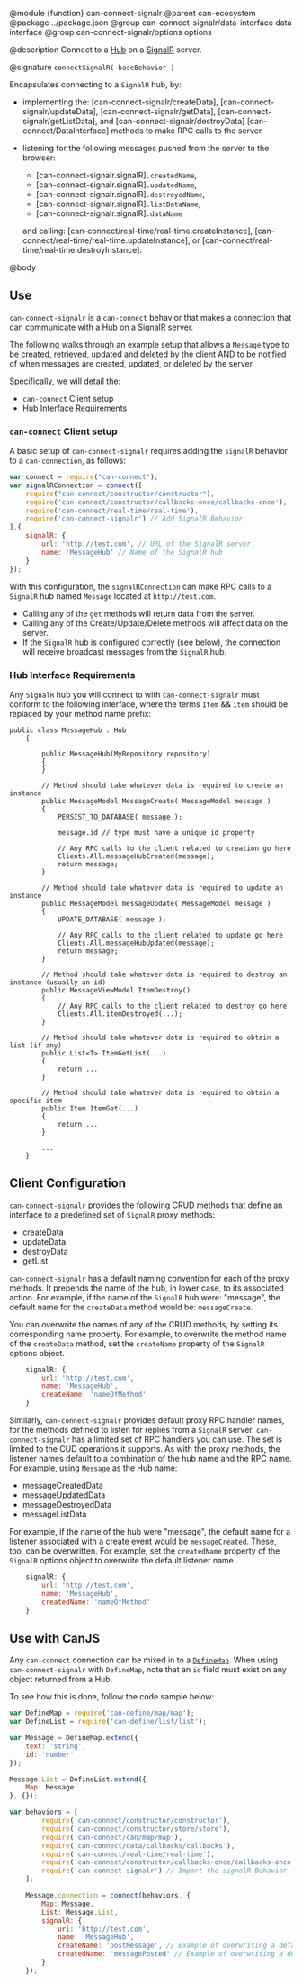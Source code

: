 @module {function} can-connect-signalr
@parent can-ecosystem
@package ../package.json
@group can-connect-signalr/data-interface data interface
@group can-connect-signalr/options options

@description Connect to a
[Hub](https://docs.microsoft.com/en-us/aspnet/signalr/overview/guide-to-the-api/hubs-api-guide-server) on a
[SignalR](https://docs.microsoft.com/en-us/aspnet/signalr/) server.

@signature `connectSignalR( baseBehavior )`

Encapsulates connecting to a `SignalR` hub, by:

- implementing the: [can-connect-signalr/createData],  [can-connect-signalr/updateData], [can-connect-signalr/getData], [can-connect-signalr/getListData], and [can-connect-signalr/destroyData] [can-connect/DataInterface] methods to make RPC calls to the server.
- listening for the following messages pushed from the server to the browser:
  - [can-connect-signalr.signalR]`.createdName`,
  - [can-connect-signalr.signalR]`.updatedName`,
  - [can-connect-signalr.signalR]`.destroyedName`,
  - [can-connect-signalr.signalR]`.listDataName`,
  - [can-connect-signalr.signalR]`.dataName`

  and calling: [can-connect/real-time/real-time.createInstance], [can-connect/real-time/real-time.updateInstance], or [can-connect/real-time/real-time.destroyInstance].

@body

## Use

`can-connect-signalr` is a `can-connect` behavior that makes a connection that can communicate with a
[Hub](https://docs.microsoft.com/en-us/aspnet/signalr/overview/guide-to-the-api/hubs-api-guide-server) on a
[SignalR](https://docs.microsoft.com/en-us/aspnet/signalr/) server.

The following walks through an example setup that allows a `Message`
type to be created, retrieved, updated and deleted by the client AND
to be notified of when messages are created, updated, or deleted by the
server.

Specifically, we will detail the:

 - `can-connect` Client setup
 - Hub Interface Requirements

### `can-connect` Client setup

A basic setup of `can-connect-signalr` requires adding the `signalR` behavior to a `can-connection`, as follows:

```js
var connect = require("can-connect");
var signalRConnection = connect([
  	require("can-connect/constructor/constructor"),
  	require('can-connect/constructor/callbacks-once/callbacks-once'),
  	require('can-connect/real-time/real-time'),
    require('can-connect-signalr') // Add SignalR Behavior
],{
    signalR: {
        url: 'http://test.com', // URL of the SignalR server
        name: 'MessageHub' // Name of the SignalR hub
    }
});
```

With this configuration, the `signalRConnection` can make RPC calls to a `SignalR` hub named `Message`
located at `http://test.com`.

  - Calling any of the `get` methods will return data from the server.
  - Calling any of the Create/Update/Delete methods will affect data on the server.
  - If the `SignalR` hub is configured correctly (see below), the connection will receive broadcast messages from the `SignalR` hub.

### Hub Interface Requirements

Any `SignalR` hub you will connect to with `can-connect-signalr` must conform to the following interface, where the
terms `Item` && `item` should be replaced by your method name prefix:


```c-sharp
public class MessageHub : Hub
    {

        public MessageHub(MyRepository repository)
        {
        }

		// Method should take whatever data is required to create an instance
        public MessageModel MessageCreate( MessageModel message )
        {
            PERSIST_TO_DATABASE( message );

            message.id // type must have a unique id property

            // Any RPC calls to the client related to creation go here
            Clients.All.messageHubCreated(message);
            return message;
        }

		// Method should take whatever data is required to update an instance
        public MessageModel messageUpdate( MessageModel message )
        {
            UPDATE_DATABASE( message );

            // Any RPC calls to the client related to update go here
            Clients.All.messageHubUpdated(message);
            return message;
        }

		// Method should take whatever data is required to destroy an instance (usually an id)
        public MessageViewModel ItemDestroy()
        {
            // Any RPC calls to the client related to destroy go here
            Clients.All.itemDestroyed(...);
        }

		// Method should take whatever data is required to obtain a list (if any)
        public List<T> ItemGetList(...)
        {
            return ...
        }

        // Method should take whatever data is required to obtain a specific item
        public Item ItemGet(...)
        {
            return ...
        }

        ...
    }
```

## Client Configuration

`can-connect-signalr` provides the following CRUD methods that define an interface to a predefined set of
`SignalR` proxy methods:

 - createData
 - updateData
 - destroyData
 - getList

`can-connect-signalr` has a default naming convention for each of the proxy methods. It prepends the name of the hub,
in lower case, to its associated action. For example, if the name of the `SignalR` hub were: "message", the default
name for the `createData` method would be: `messageCreate`.

You can overwrite the names of any of the CRUD methods, by setting its corresponding name property. For example,
to overwrite the method name of the `createData` method, set the `createName` property of the `SignalR` options
object.

```js
    signalR: {
        url: 'http://test.com',
        name: 'MessageHub',
        createName: 'nameOfMethod'
    }
```

Similarly, `can-connect-signalr` provides default proxy RPC handler names, for the methods defined to listen for replies
from a `SignalR` server. `can-connect-signalr` has a limited set of RPC handlers you can use. The set is limited to
the CUD operations it supports. As with the proxy methods, the listener names default to a combination of the hub name
and the RPC name. For example, using `Message` as the Hub name:

 - messageCreatedData
 - messageUpdatedData
 - messageDestroyedData
 - messageListData

For example, if the name of the hub were "message", the default name for a listener associated with a create event
would be `messageCreated`. These, too, can be overwritten. For example, set the `createdName` property of the `SignalR`
options object to overwrite the default listener name.

```js
    signalR: {
        url: 'http://test.com',
        name: 'MessageHub',
        createdName: 'nameOfMethod'
    }
```

## Use with CanJS

Any `can-connect` connection can be mixed in to a [`DefineMap`](DefineMap). When using `can-connect-signalr`
with `DefineMap`, note that an `id` field must exist on any object returned from a Hub.

To see how this is done, follow the code sample below:

```js
var DefineMap = require('can-define/map/map');
var DefineList = require('can-define/list/list');

var Message = DefineMap.extend({
	text: 'string',
	id: 'number'
});

Message.List = DefineList.extend({
	Map: Message
}, {});

var behaviors = [
		require('can-connect/constructor/constructor'),
		require('can-connect/constructor/store/store'),
		require('can-connect/can/map/map'),
		require('can-connect/data/callbacks/callbacks'),
		require('can-connect/real-time/real-time'),
		require('can-connect/constructor/callbacks-once/callbacks-once'),
		require('can-connect-signalr') // Import the signalR Behavior
	];

	Message.connection = connect(behaviors, {
		Map: Message,
		List: Message.List,
		signalR: {
			url: 'http://test.com',
			name: 'MessageHub',
			createName: 'postMessage', // Example of overwriting a default method name.
			createdName: "messagePosted" // Example of overwriting a default listener name.
		}
	});
```
